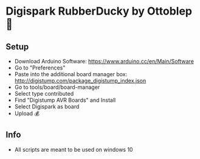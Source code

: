 # Digispark RubberDucky by Ottoblep :electric_plug:

## Setup
- Download Arduino Software: https://www.arduino.cc/en/Main/Software
- Go to "Preferences"
- Paste into the additional board manager box: http://digistump.com/package_digistump_index.json
- Go to tools/board/board-manager
- Select type contributed
- Find "Digistump AVR Boards" and Install
- Select Digispark as board
- Upload :moneybag:

## Info

- All scripts are meant to be used on windows 10

